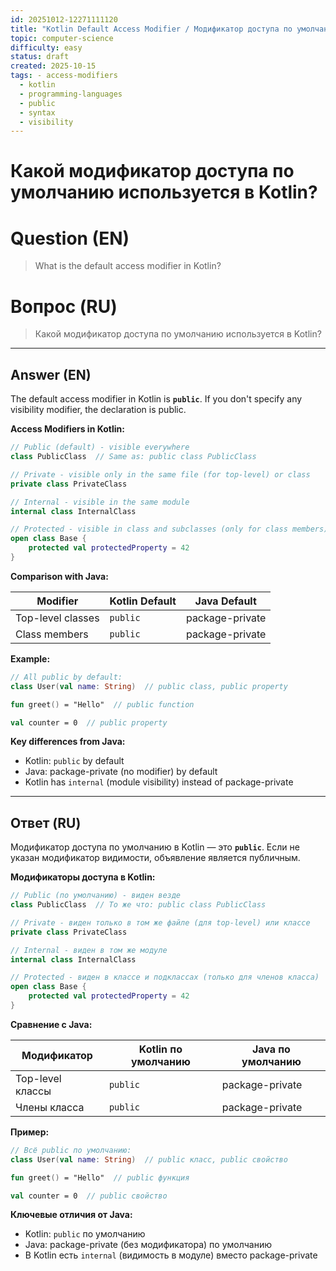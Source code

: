 ```yaml
---
id: 20251012-12271111120
title: "Kotlin Default Access Modifier / Модификатор доступа по умолчанию в Kotlin"
topic: computer-science
difficulty: easy
status: draft
created: 2025-10-15
tags: - access-modifiers
  - kotlin
  - programming-languages
  - public
  - syntax
  - visibility
---
```

# Какой модификатор доступа по умолчанию используется в Kotlin?

# Question (EN)
> What is the default access modifier in Kotlin?

# Вопрос (RU)
> Какой модификатор доступа по умолчанию используется в Kotlin?

---

## Answer (EN)

The default access modifier in Kotlin is **`public`**. If you don't specify any visibility modifier, the declaration is public.

**Access Modifiers in Kotlin:**

```kotlin
// Public (default) - visible everywhere
class PublicClass  // Same as: public class PublicClass

// Private - visible only in the same file (for top-level) or class
private class PrivateClass

// Internal - visible in the same module
internal class InternalClass

// Protected - visible in class and subclasses (only for class members)
open class Base {
    protected val protectedProperty = 42
}
```

**Comparison with Java:**

| Modifier | Kotlin Default | Java Default |
|----------|----------------|---------------|
| Top-level classes | `public` | package-private |
| Class members | `public` | package-private |

**Example:**
```kotlin
// All public by default:
class User(val name: String)  // public class, public property

fun greet() = "Hello"  // public function

val counter = 0  // public property
```

**Key differences from Java:**
- Kotlin: `public` by default
- Java: package-private (no modifier) by default
- Kotlin has `internal` (module visibility) instead of package-private

---

## Ответ (RU)

Модификатор доступа по умолчанию в Kotlin — это **`public`**. Если не указан модификатор видимости, объявление является публичным.

**Модификаторы доступа в Kotlin:**

```kotlin
// Public (по умолчанию) - виден везде
class PublicClass  // То же что: public class PublicClass

// Private - виден только в том же файле (для top-level) или классе
private class PrivateClass

// Internal - виден в том же модуле
internal class InternalClass

// Protected - виден в классе и подклассах (только для членов класса)
open class Base {
    protected val protectedProperty = 42
}
```

**Сравнение с Java:**

| Модификатор | Kotlin по умолчанию | Java по умолчанию |
|----------|----------------|---------------|
| Top-level классы | `public` | package-private |
| Члены класса | `public` | package-private |

**Пример:**
```kotlin
// Всё public по умолчанию:
class User(val name: String)  // public класс, public свойство

fun greet() = "Hello"  // public функция

val counter = 0  // public свойство
```

**Ключевые отличия от Java:**
- Kotlin: `public` по умолчанию
- Java: package-private (без модификатора) по умолчанию
- В Kotlin есть `internal` (видимость в модуле) вместо package-private

